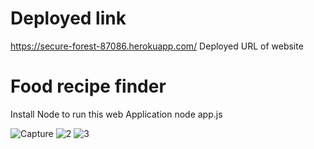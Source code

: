 # Deployed link
https://secure-forest-87086.herokuapp.com/ Deployed URL of website
# Food recipe finder
Install Node to run this web Application
node app.js

![Capture](https://user-images.githubusercontent.com/59422042/185766157-c634f590-c3d8-4546-b2c6-e0c206a73027.PNG)
![2](https://user-images.githubusercontent.com/59422042/185766170-42ceb644-c8db-4ee5-bab5-f65c67097c34.PNG)
![3](https://user-images.githubusercontent.com/59422042/185766180-4f8c09d9-c6d9-4595-8ebd-a66f99247086.PNG)
